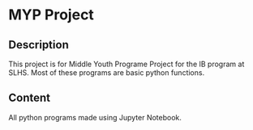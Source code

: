 # MYP Project
## Description
This project is for Middle Youth Programe Project for the IB program at SLHS. Most of these programs are basic python functions.

## Content
All python programs made using Jupyter Notebook. 